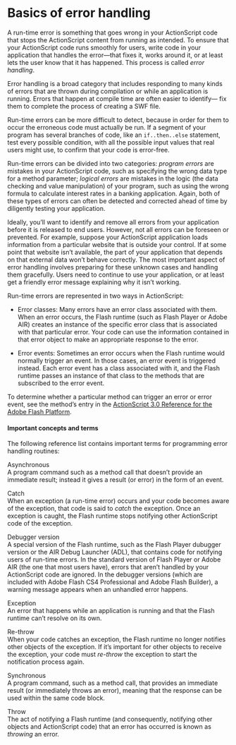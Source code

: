 # Basics of error handling

<div>

A run-time error is something that goes wrong in your ActionScript code
that stops the ActionScript content from running as intended. To ensure
that your ActionScript code runs smoothly for users, write code in your
application that handles the error—that fixes it, works around it, or at
least lets the user know that it has happened. This process is called
_error handling_.

Error handling is a broad category that includes responding to many
kinds of errors that are thrown during compilation or while an
application is running. Errors that happen at compile time are often
easier to identify— fix them to complete the process of creating a SWF
file.

Run-time errors can be more difficult to detect, because in order for
them to occur the erroneous code must actually be run. If a segment of
your program has several branches of code, like an
`if..then..else` statement, test every
possible condition, with all the possible input values that real users
might use, to confirm that your code is error-free.

Run-time errors can be divided into two categories: _program errors_ are
mistakes in your ActionScript code, such as specifying the wrong data
type for a method parameter; _logical errors_ are mistakes in the logic
(the data checking and value manipulation) of your program, such as
using the wrong formula to calculate interest rates in a banking
application. Again, both of these types of errors can often be detected
and corrected ahead of time by diligently testing your application.

Ideally, you’ll want to identify and remove all errors from your
application before it is released to end users. However, not all errors
can be foreseen or prevented. For example, suppose your ActionScript
application loads information from a particular website that is outside
your control. If at some point that website isn’t available, the part of
your application that depends on that external data won’t behave
correctly. The most important aspect of error handling involves
preparing for these unknown cases and handling them gracefully. Users
need to continue to use your application, or at least get a friendly
error message explaining why it isn’t working.

Run-time errors are represented in two ways in ActionScript:

- Error classes: Many errors have an error class associated with them.
  When an error occurs, the Flash runtime (such as Flash Player or
  Adobe AIR) creates an instance of the specific error class that is
  associated with that particular error. Your code can use the
  information contained in that error object to make an appropriate
  response to the error.

- Error events: Sometimes an error occurs when the Flash runtime would
  normally trigger an event. In those cases, an error event is
  triggered instead. Each error event has a class associated with it,
  and the Flash runtime passes an instance of that class to the
  methods that are subscribed to the error event.

To determine whether a particular method can trigger an error or error
event, see the method’s entry in the <a
href="http://help.adobe.com/en_US/FlashPlatform/reference/actionscript/3/index.html"
target="_self">ActionScript 3.0 Reference for the Adobe Flash
Platform</a>.

<div>

#### Important concepts and terms

The following reference list contains important terms for programming
error handling routines:

Asynchronous  
A program command such as a method call that doesn’t provide an
immediate result; instead it gives a result (or error) in the form of an
event.

Catch  
When an exception (a run-time error) occurs and your code becomes aware
of the exception, that code is said to _catch_ the exception. Once an
exception is caught, the Flash runtime stops notifying other
ActionScript code of the exception.

Debugger version  
A special version of the Flash runtime, such as the Flash Player
dubugger version or the AIR Debug Launcher (ADL), that contains code for
notifying users of run-time errors. In the standard version of Flash
Player or Adobe AIR (the one that most users have), errors that aren’t
handled by your ActionScript code are ignored. In the debugger versions
(which are included with Adobe Flash CS4 Professional and Adobe Flash
Builder), a warning message appears when an unhandled error happens.

Exception  
An error that happens while an application is running and that the Flash
runtime can’t resolve on its own.

Re-throw  
When your code catches an exception, the Flash runtime no longer
notifies other objects of the exception. If it’s important for other
objects to receive the exception, your code must _re-throw_ the
exception to start the notification process again.

Synchronous  
A program command, such as a method call, that provides an immediate
result (or immediately throws an error), meaning that the response can
be used within the same code block.

Throw  
The act of notifying a Flash runtime (and consequently, notifying other
objects and ActionScript code) that an error has occurred is known as
_throwing_ an error.

</div>

</div>
